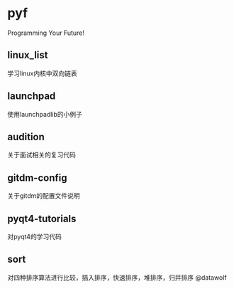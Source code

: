 pyf
===

Programming Your Future!


##  linux_list  ##
学习linux内核中双向链表

##  launchpad ##
使用launchpadlib的小例子

## audition ##
关于面试相关的复习代码

## gitdm-config ##
关于gitdm的配置文件说明

## pyqt4-tutorials
对pyqt4的学习代码


## sort ##
对四种排序算法进行比较，插入排序，快速排序，堆排序，归并排序
@datawolf
